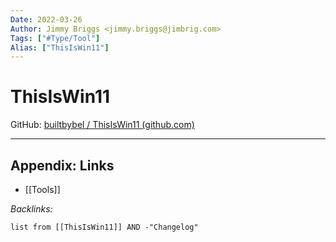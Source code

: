 ```yaml
---
Date: 2022-03-26
Author: Jimmy Briggs <jimmy.briggs@jimbrig.com>
Tags: ["#Type/Tool"]
Alias: ["ThisIsWin11"]
---
```


# ThisIsWin11

GitHub: [builtbybel / ThisIsWin11 (github.com)](https://github.com/builtbybel/ThisIsWin11)



***

## Appendix: Links

- [[Tools]]

*Backlinks:*

```dataview
list from [[ThisIsWin11]] AND -"Changelog"
```